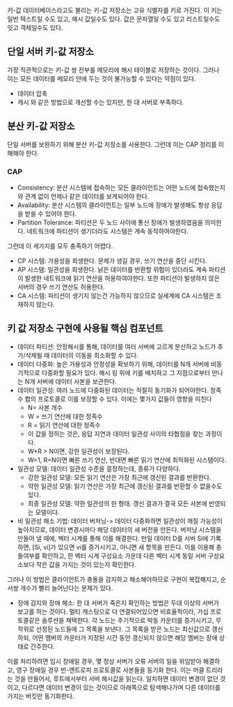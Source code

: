 키-값 데이터베이스라고도 불리는 키-값 저장소는 고유 식별자를 키로 가진다. 이 키는 일반 텍스트일 수도 있고, 해시 값일수도 있다. 값은 문자열일 수도 있고 리스트일수도 잇고 객체일수도 있다.

## 단일 서버 키-값 저장소
가장 직관적으로는 키-값 쌍 전부를 메모리에 해시 테이블로 저장하는 것이다. 그러나 이는 모든 데이터를 메모리 안에 두는 것이 불가능할 수 있다는 약점이 있다. 
- 데이터 압축
- 캐시 
와 같은 방법으로 개선할 수는 있지만, 한 대 서버로 부족하다. 

## 분산 키-값 저장소
단일 서버를 보완하기 위해 분산 키-값 저장소를 사용한다. 
그런데 이는 CAP 정리를 이해해야 한다. 

### CAP 
- Consistency: 분산 시스템에 접속하는 모든 클라이언트는 어떤 노드에 접속했는지와 관계 없이 언제나 같은 데이터를 보게되어야 한다.
- Availability: 분산 시스템의 클라이언트는 일부 노드에 장애가 발생해도 항상 응답을 받을 수 있어야 한다. 
- Partition Tolerance: 파티션은 두 노드 사이에 통신 장애가 발생하였음을 의미한다. 네트워크에 파티션이 생기더라도 시스템은 계속 동작하여야한다.

그런데 이 세가지를 모두 충족하기 어렵다. 
- CP 시스템: 가용성을 희생한다. 문제가 생길 경우, 쓰기 연산을 중단 시킨다. 
- AP 시스템: 일관성을 희생한다. 낡은 데이터를 반환할 위험이 있더라도 계속 파티션이 발생한 네트워크에 읽기 연산을 허용하여야한다. 또한 파티션이 발생하지 않은 서버의 경우 쓰기 연산도 허용한다. 
- CA 시스템: 파티션이 생기지 않는건 가능하지 않으므로 실세계에 CA 시스템은 조재하지 않는다. 

## 키 값 저장소 구현에 사용될 핵심 컴포넌트
- 데이터 파티션: 안정해시를 통해, 데이터를 여러 서버에 고르게 분산하고 노드가 추가/삭제될 때 데이터의 이동을 최소화할 수 있다.
- 데이터 다중화: 높은 가용성과 안정성을 확보하기 위해, 데이터를 N개 서버에 비동기적으로 다중화할 필요가 있다. 해시 링 위에 키를 배치하고 그 지점으로부터 만나는 N개 서버에 데이터 사본을 보관한다. 
- 데이터 일관성: 여러 노드에 다중화된 데이터는 적절히 동기화가 되어야한다. 정족수 합의 프로토콜로 이를 보장할 수 있다. 이에는 몇가지 값들이 영향을 미친다
    - N= 사본 개수
    - W = 쓰기 연산에 대한 정족수
    - R = 읽기 연산에 대한 정족수
    - 이 값을 정하는 것은, 응답 지연과 데이터 일관성 사이의 타협점을 찾는 과정이다. 
    - W+R > N이면, 강한 일관성이 보장된다. 
    - W=1, R=N이면 빠른 쓰기 연산, 반대면 빠른 읽기 연산에 최적화된 시스템이다. 
- 일관성 모델: 데이터 일관성 수준을 결정하는데, 종류가 다양하다.
    - 강한 일관성 모델: 모든 읽기 연산은 가장 최근에 갱신된 결과를 반환한다. 
    - 약한 일관성 모델: 읽기 연산은 가장 최근에 갱신된 결과를 반환할 수 없을수도 있다.
    - 최종 일관성 모델: 약한 일관성의 한 형태. 갱신 결과가 결국 모든 사본에 반영되는 모델이다.
- 비 일관성 해소 기법: 데이터 버저닝-> 데이터 다중화하면 일관성이 깨질 가능성이 높아지므로, 데이터 변경시마다 해당 데이터의 새 버전을 만든다. 버저닝 시스템을 만들어 낼 때에, 벡터 시계를 통해 이를 해결한다. 만일 데이터 D를 서버 Si에 기록하면, [Si, vi]가 있으면 vi를 증가시키고, 아니면 새 항목을 만든다. 이를 이용해 충돌여부를 확인하고, 한 벡터 시계 구성요소 가운데 다른 벡터 시계 동일 서버 구성요소보다 작은 값을 가지는 것이 있는지 확인한다. 

그러나 이 방법은 클라이언트가 충돌을 감지하고 해소해야하므로 구현이 복잡해지고, 순서쌍 개수가 빨리 늘어난다는 문제가 있다. 

- 장애 감지와 장애 해소: 한 대 서버가 죽은지 확인하는 방법은 두대 이상의 서버가 보고를 하는 것이다. 멀티 캐스팅으로 다 연결되어있으면 비효율적이라, 가십 프로토콜같은 솔루션을 채택한다. 각 노드는 주기적으로 박동 카운터를 증가시키고, 무작위로 선정된 노드들에 그 목록을 보낸다. 그 목록을 받은 노드는 최신값으로 갱신하되, 어떤 멤버의 카운터가 지정된 시간 동안 갱신되지 않으면 해당 멤버는 장애 상태로 간주한다. 

이를 처리하려면 임시 장애일 경우, 몇 정상 서버가 오류 서버의 일을 위임받아 해결하고, 영구 장애일 경우 반-엔트로피 프로토콜로 사본들을 동기화 한다. 이는 머클 트리라는 것을 만들어서, 루트에서부터 서버 해시값을 읽는다. 일치하면 데이터 변경이 없던 것이고, 다르다면 데이터 변경이 있는 것이므로 아래쪽으로 탐색해나가며 다른 데이터를 가지는 버킷만 동기화한다. 